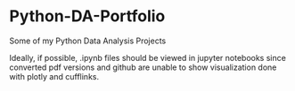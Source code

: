 # Python-DA-Portfolio
Some of my Python Data Analysis Projects

Ideally, if possible, .ipynb files should be viewed in jupyter notebooks since converted pdf versions and github are unable to show visualization done with plotly and cufflinks.
